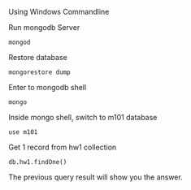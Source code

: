 Using Windows Commandline

Run mongodb Server
```
mongod
```

Restore database
```
mongorestore dump
```

Enter to mongodb shell
```
mongo
```

Inside mongo shell, switch to m101 database
```
use m101
```

Get 1 record from hw1 collection
```
db.hw1.findOne()
```

The previous query result will show you the answer.